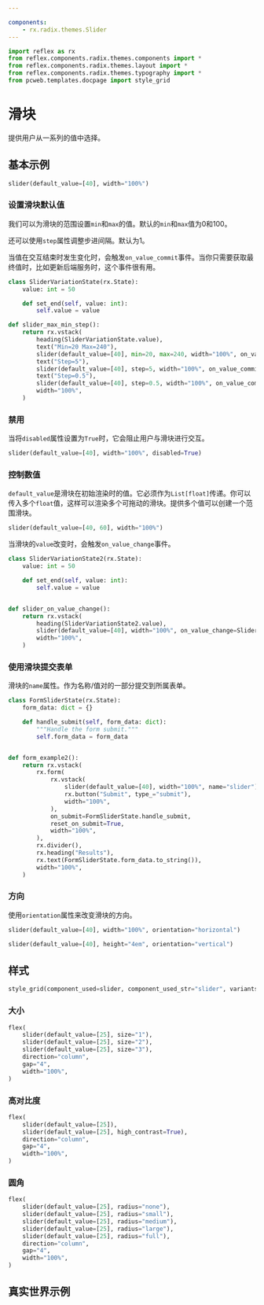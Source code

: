 ```yaml
---

components:
    - rx.radix.themes.Slider
---
```


```python exec
import reflex as rx
from reflex.components.radix.themes.components import *
from reflex.components.radix.themes.layout import *
from reflex.components.radix.themes.typography import *
from pcweb.templates.docpage import style_grid
```


# 滑块

提供用户从一系列的值中选择。

## 基本示例

```python demo
slider(default_value=[40], width="100%")
```


### 设置滑块默认值

我们可以为滑块的范围设置`min`和`max`的值。默认的`min`和`max`值为0和100。

还可以使用`step`属性调整步进间隔。默认为1。

当值在交互结束时发生变化时，会触发`on_value_commit`事件。当你只需要获取最终值时，比如更新后端服务时，这个事件很有用。

```python demo exec
class SliderVariationState(rx.State):
    value: int = 50

    def set_end(self, value: int):
        self.value = value

def slider_max_min_step():
    return rx.vstack(
        heading(SliderVariationState.value),
        text("Min=20 Max=240"),
        slider(default_value=[40], min=20, max=240, width="100%", on_value_commit=SliderVariationState.set_end),
        text("Step=5"),
        slider(default_value=[40], step=5, width="100%", on_value_commit=SliderVariationState.set_end),
        text("Step=0.5"),
        slider(default_value=[40], step=0.5, width="100%", on_value_commit=SliderVariationState.set_end),
        width="100%",
    )
```


### 禁用

当将`disabled`属性设置为`True`时，它会阻止用户与滑块进行交互。

```python demo
slider(default_value=[40], width="100%", disabled=True)
```


### 控制数值

`default_value`是滑块在初始渲染时的值。它必须作为`List[float]`传递。你可以传入多个`float`值，这样可以渲染多个可拖动的滑块。提供多个值可以创建一个范围滑块。


```python demo
slider(default_value=[40, 60], width="100%")
```


当滑块的`value`改变时，会触发`on_value_change`事件。


```python demo exec
class SliderVariationState2(rx.State):
    value: int = 50

    def set_end(self, value: int):
        self.value = value


def slider_on_value_change():
    return rx.vstack(
        heading(SliderVariationState2.value),
        slider(default_value=[40], width="100%", on_value_change=SliderVariationState2.set_end),
        width="100%",
    )
```




### 使用滑块提交表单

滑块的`name`属性。作为名称/值对的一部分提交到所属表单。


```python demo exec
class FormSliderState(rx.State):
    form_data: dict = {}

    def handle_submit(self, form_data: dict):
        """Handle the form submit."""
        self.form_data = form_data


def form_example2():
    return rx.vstack(
        rx.form(
            rx.vstack(
                slider(default_value=[40], width="100%", name="slider"),
                rx.button("Submit", type_="submit"),
                width="100%",
            ),
            on_submit=FormSliderState.handle_submit,
            reset_on_submit=True,
            width="100%",
        ),
        rx.divider(),
        rx.heading("Results"),
        rx.text(FormSliderState.form_data.to_string()),
        width="100%",
    )
```



### 方向

使用`orientation`属性来改变滑块的方向。

```python demo
slider(default_value=[40], width="100%", orientation="horizontal")
```

```python demo
slider(default_value=[40], height="4em", orientation="vertical")
```






## 样式

```python eval
style_grid(component_used=slider, component_used_str="slider", variants=["classic", "surface", "soft"], disabled=True, default_value=[40], width="100%",)
```

### 大小

```python demo
flex(
    slider(default_value=[25], size="1"),
    slider(default_value=[25], size="2"),
    slider(default_value=[25], size="3"),
    direction="column",
    gap="4",
    width="100%",
)
```



### 高对比度

```python demo
flex(
    slider(default_value=[25]),
    slider(default_value=[25], high_contrast=True),
    direction="column",
    gap="4",
    width="100%",
)
```


### 圆角

```python demo
flex(
    slider(default_value=[25], radius="none"),
    slider(default_value=[25], radius="small"),
    slider(default_value=[25], radius="medium"),
    slider(default_value=[25], radius="large"),
    slider(default_value=[25], radius="full"),
    direction="column",
    gap="4",
    width="100%",
)
```



## 真实世界示例




